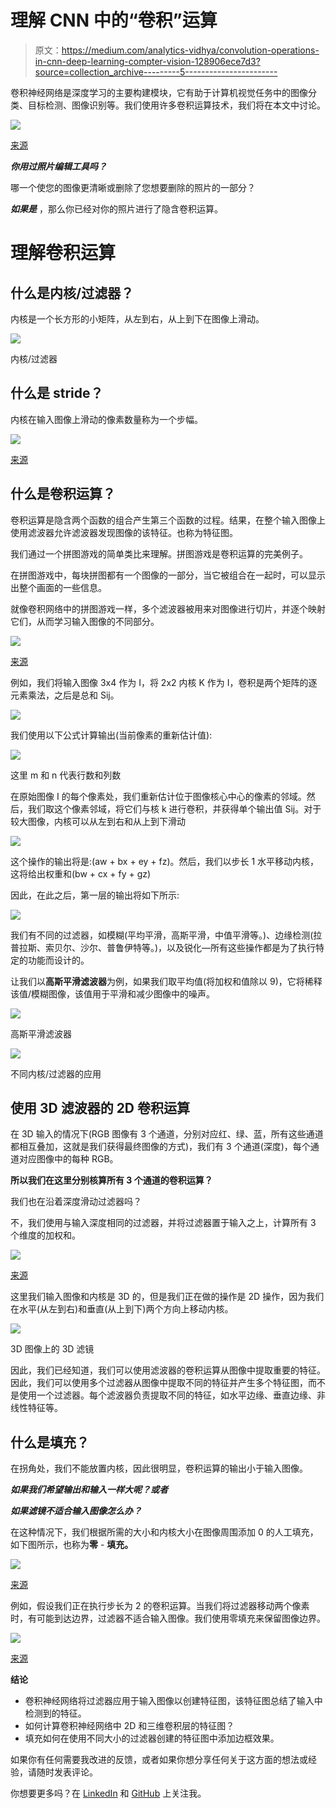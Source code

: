 # 理解 CNN 中的“卷积”运算

> 原文：<https://medium.com/analytics-vidhya/convolution-operations-in-cnn-deep-learning-compter-vision-128906ece7d3?source=collection_archive---------5----------------------->

卷积神经网络是深度学习的主要构建模块，它有助于计算机视觉任务中的图像分类、目标检测、图像识别等。我们使用许多卷积运算技术，我们将在本文中讨论。

![](img/ee6499de4d060d28e878f28b7881094f.png)

[来源](https://developersbreach.com/convolution-neural-network-deep-learning/)

***你用过照片编辑工具吗？***

哪一个使您的图像更清晰或删除了您想要删除的照片的一部分？

***如果是*** ，那么你已经对你的照片进行了隐含卷积运算。

# **理解卷积运算**

## 什么是内核/过滤器？

内核是一个长方形的小矩阵，从左到右，从上到下在图像上滑动。

![](img/a1346cdc6caf1f1273f0015abde9a1e5.png)

内核/过滤器

## 什么是 stride？

内核在输入图像上滑动的像素数量称为一个步幅。

![](img/e4596c9ab682132c3b8d7392edce1543.png)

[来源](http://deeplearning.stanford.edu/wiki/index.php/Feature_extraction_using_convolution)

## 什么是卷积运算？

卷积运算是隐含两个函数的组合产生第三个函数的过程。结果，在整个输入图像上使用滤波器允许滤波器发现图像的该特征。也称为特征图。

我们通过一个拼图游戏的简单类比来理解。拼图游戏是卷积运算的完美例子。

在拼图游戏中，每块拼图都有一个图像的一部分，当它被组合在一起时，可以显示出整个画面的一些信息。

就像卷积网络中的拼图游戏一样，多个滤波器被用来对图像进行切片，并逐个映射它们，从而学习输入图像的不同部分。

![](img/d30955b6412f038033234f2c7db4e608.png)

[来源](https://github.com/whitcrrd/puzzle-image-segmentation)

例如，我们将输入图像 3x4 作为 I，将 2x2 内核 K 作为 I，卷积是两个矩阵的逐元素乘法，之后是总和 Sij。

![](img/c33cb5907a26449852c9718e4530fad5.png)

我们使用以下公式计算输出(当前像素的重新估计值):

![](img/7982edf6ca558f5834e2126c9fd2cdff.png)

这里 m 和 n 代表行数和列数

在原始图像 I 的每个像素处，我们重新估计位于图像核心中心的像素的邻域。然后，我们取这个像素邻域，将它们与核 k 进行卷积，并获得单个输出值 Sij。对于较大图像，内核可以从左到右和从上到下滑动

![](img/668b0bba9219c0572b82966a8e086b7a.png)

这个操作的输出将是:(aw + bx + ey + fz)。然后，我们以步长 1 水平移动内核，这将给出权重和(bw + cx + fy + gz)

因此，在此之后，第一层的输出将如下所示:

![](img/cab65e31bc064449ba46bf7ed23d6e8b.png)

我们有不同的过滤器，如模糊(平均平滑，高斯平滑，中值平滑等。)、边缘检测(拉普拉斯、索贝尔、沙尔、普鲁伊特等。)，以及锐化—所有这些操作都是为了执行特定的功能而设计的。

让我们以**高斯平滑滤波器**为例，如果我们取平均值(将加权和值除以 9)，它将稀释该值/模糊图像，该值用于平滑和减少图像中的噪声。

![](img/808d24d21719395f7539ec4ef53b954e.png)

高斯平滑滤波器

![](img/7a3549578cf8923341304b3d42ebccd7.png)

不同内核/过滤器的应用

## **使用 3D 滤波器的 2D 卷积运算**

在 3D 输入的情况下(RGB 图像有 3 个通道，分别对应红、绿、蓝，所有这些通道都相互叠加，这就是我们获得最终图像的方式)，我们有 3 个通道(深度)，每个通道对应图像中的每种 RGB。

**所以我们在这里分别核算所有 3 个通道的卷积运算？**

我们也在沿着深度滑动过滤器吗？

不，我们使用与输入深度相同的过滤器，并将过滤器置于输入之上，计算所有 3 个维度的加权和。

![](img/af86ff85aad16bcaf477624f3bab4828.png)

[来源](https://indoml.com/2018/03/07/student-notes-convolutional-neural-networks-cnn-introduction/)

这里我们输入图像和内核是 3D 的，但是我们正在做的操作是 2D 操作，因为我们在水平(从左到右)和垂直(从上到下)两个方向上移动内核。

![](img/3b1f135b46be10b25da478a6ce47ad98.png)

3D 图像上的 3D 滤镜

因此，我们已经知道，我们可以使用滤波器的卷积运算从图像中提取重要的特征。因此，我们可以使用多个过滤器从图像中提取不同的特征并产生多个特征图，而不是使用一个过滤器。每个滤波器负责提取不同的特征，如水平边缘、垂直边缘、非线性特征等。

## **什么是填充？**

在拐角处，我们不能放置内核，因此很明显，卷积运算的输出小于输入图像。

***如果我们希望输出和输入一样大呢？或者***

***如果滤镜不适合输入图像怎么办？***

在这种情况下，我们根据所需的大小和内核大小在图像周围添加 0 的人工填充，如下图所示，也称为**零** - **填充。**

![](img/5342d4f6487f77c11d42c3b726452620.png)

[来源](https://stackoverflow.com/questions/60088496/i-wanted-to-implement-convolutional-neural-network-without-builtin-functions-so)

例如，假设我们正在执行步长为 2 的卷积运算。当我们将过滤器移动两个像素时，有可能到达边界，过滤器不适合输入图像。我们使用零填充来保留图像边界。

![](img/d9fee57c5f26efca294ea676d208dd58.png)

[来源](http://datahacker.rs/what-is-padding-cnn/)

**结论**

*   卷积神经网络将过滤器应用于输入图像以创建特征图，该特征图总结了输入中检测到的特征。
*   如何计算卷积神经网络中 2D 和三维卷积层的特征图？
*   填充如何在使用不同大小的过滤器创建的特征图中添加边框效果。

如果你有任何需要我改进的反馈，或者如果你想分享任何关于这方面的想法或经验，请随时发表评论。

你想要更多吗？在 [LinkedIn](https://www.linkedin.com/in/aditi-kothiya/) 和 [GitHub](https://github.com/Aditi81) 上关注我。
